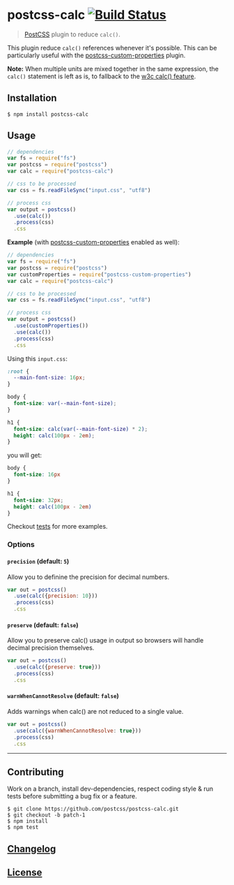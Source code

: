 # postcss-calc [![Build Status](https://travis-ci.org/postcss/postcss-calc.png)](https://travis-ci.org/postcss/postcss-calc)

> [PostCSS](https://github.com/postcss/postcss) plugin to reduce `calc()`.

This plugin reduce `calc()` references whenever it's possible.
This can be particularly useful with the [postcss-custom-properties](https://github.com/postcss/postcss-custom-properties) plugin.

**Note:** When multiple units are mixed together in the same expression, the `calc()` statement is left as is, to fallback to the [w3c calc() feature](http://www.w3.org/TR/css3-values/#calc).

## Installation

```console
$ npm install postcss-calc
```

## Usage

```js
// dependencies
var fs = require("fs")
var postcss = require("postcss")
var calc = require("postcss-calc")

// css to be processed
var css = fs.readFileSync("input.css", "utf8")

// process css
var output = postcss()
  .use(calc())
  .process(css)
  .css
```

**Example** (with [postcss-custom-properties](https://github.com/postcss/postcss-custom-properties) enabled as well):

```js
// dependencies
var fs = require("fs")
var postcss = require("postcss")
var customProperties = require("postcss-custom-properties")
var calc = require("postcss-calc")

// css to be processed
var css = fs.readFileSync("input.css", "utf8")

// process css
var output = postcss()
  .use(customProperties())
  .use(calc())
  .process(css)
  .css
```

Using this `input.css`:

```css
:root {
  --main-font-size: 16px;
}

body {
  font-size: var(--main-font-size);
}

h1 {
  font-size: calc(var(--main-font-size) * 2);
  height: calc(100px - 2em);
}
```

you will get:

```css
body {
  font-size: 16px
}

h1 {
  font-size: 32px;
  height: calc(100px - 2em)
}
```

Checkout [tests](test) for more examples.

### Options

#### `precision` (default: `5`)

Allow you to definine the precision for decimal numbers.

```js
var out = postcss()
  .use(calc({precision: 10}))
  .process(css)
  .css
```

#### `preserve` (default: `false`)

Allow you to preserve calc() usage in output so browsers will handle decimal precision themselves.

```js
var out = postcss()
  .use(calc({preserve: true}))
  .process(css)
  .css
```

#### `warnWhenCannotResolve` (default: `false`)

Adds warnings when calc() are not reduced to a single value.

```js
var out = postcss()
  .use(calc({warnWhenCannotResolve: true}))
  .process(css)
  .css
```

---

## Contributing

Work on a branch, install dev-dependencies, respect coding style & run tests before submitting a bug fix or a feature.

```console
$ git clone https://github.com/postcss/postcss-calc.git
$ git checkout -b patch-1
$ npm install
$ npm test
```

## [Changelog](CHANGELOG.md)

## [License](LICENSE)
